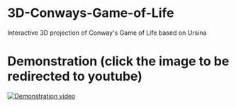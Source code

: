 # 3D-Conways-Game-of-Life
Interactive 3D projection of Conway's Game of Life based on Ursina

# Demonstration (click the image to be redirected to youtube)
[![Demonstration video](https://i.postimg.cc/PrY9cBNM/Capa2.png)](https://www.youtube.com/watch?v=UIbxVgc57nY)
